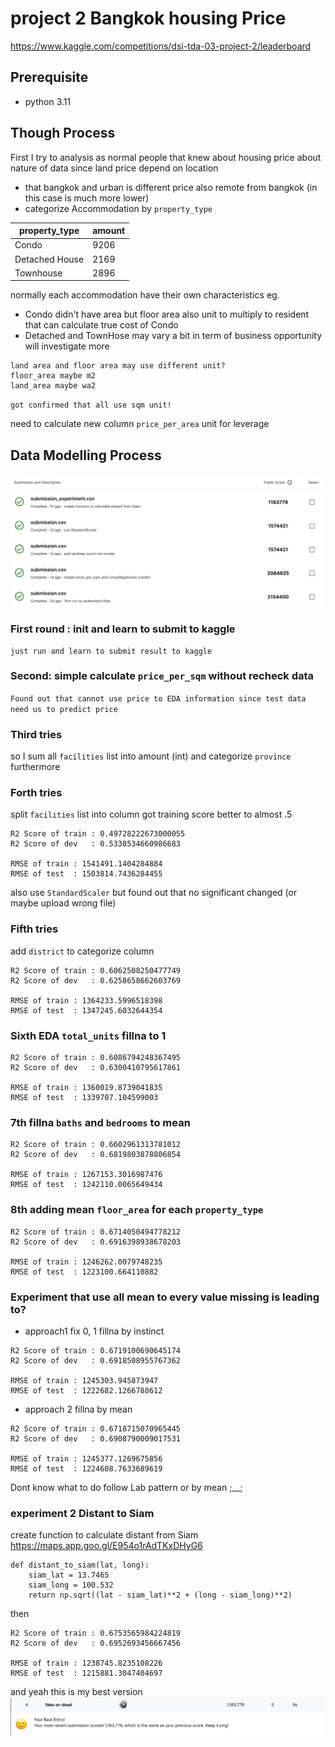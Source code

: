 # project 2 Bangkok housing Price
https://www.kaggle.com/competitions/dsi-tda-03-project-2/leaderboard


## Prerequisite
- python 3.11


## Though Process
First I try to analysis as normal people that knew about housing price about nature of data since land price depend on location 
- that bangkok and urban is different price also remote from bangkok (in this case is much more lower)
- categorize Accommodation by `property_type`

| property_type  |        amount |
|----------------|---------------|
| Condo          |       9206    |
| Detached House |       2169    |
| Townhouse      |       2896    |


normally each accommodation have their own characteristics eg.
- Condo didn't have area but floor area also unit to multiply to resident that can calculate true cost of Condo
- Detached and TownHose may vary a bit in term of business opportunity will investigate more

```
land area and floor area may use different unit?
floor_area maybe m2
land_area maybe wa2
```
`got confirmed that all use sqm unit!`

need to calculate new column `price_per_area` unit for leverage 

## Data Modelling Process
![kaggle submit history](images/kaggle-submit-history.png "kaggle submit history")

### First round : init and learn to submit to kaggle
```
just run and learn to submit result to kaggle
```

### Second: simple calculate `price_per_sqm` without recheck data
`Found out that cannot use price to EDA information since test data need us to predict price `

### Third tries
so I sum all `facilities` list into amount (int)
and categorize `province` furthermore


### Forth tries
split `facilities` list into column got training score better to almost .5
```
R2 Score of train : 0.49728222673000055
R2 Score of dev   : 0.5338534660986683

RMSE of train : 1541491.1404284884
RMSE of test  : 1503814.7436284455
```

also use `StandardScaler` but found out that no significant changed (or maybe upload wrong file)

### Fifth tries
add `district` to categorize column
```
R2 Score of train : 0.6062508250477749
R2 Score of dev   : 0.6258658662603769

RMSE of train : 1364233.5996518398
RMSE of test  : 1347245.6032644354
```

### Sixth EDA `total_units` fillna to 1
```
R2 Score of train : 0.6086794248367495
R2 Score of dev   : 0.6300410795617861

RMSE of train : 1360019.8739041835
RMSE of test  : 1339707.104599003
```

### 7th fillna `baths` and `bedrooms` to mean
```
R2 Score of train : 0.6602961313781012
R2 Score of dev   : 0.6819803878806854

RMSE of train : 1267153.3016987476
RMSE of test  : 1242110.0065649434
```

### 8th adding mean `floor_area` for each `property_type`
```
R2 Score of train : 0.6714050494778212
R2 Score of dev   : 0.6916398938678203

RMSE of train : 1246262.0079748235
RMSE of test  : 1223100.664110882
```

### Experiment that use all mean to every value missing is leading to?
- approach1 fix 0, 1 fillna by instinct
```
R2 Score of train : 0.6719100690645174
R2 Score of dev   : 0.6918508955767362

RMSE of train : 1245303.945873947
RMSE of test  : 1222682.1266788612
```

- approach 2 fillna by mean
```
R2 Score of train : 0.6718715070965445
R2 Score of dev   : 0.6908790009017531

RMSE of train : 1245377.1269675856
RMSE of test  : 1224608.7633689619
```

Dont know what to do follow Lab pattern or by mean ;__;

### experiment 2 Distant to Siam
create function to calculate distant from Siam
https://maps.app.goo.gl/E954o1rAdTKxDHyG6

```
def distant_to_siam(lat, long):
    siam_lat = 13.7465
    siam_long = 100.532
    return np.sqrt((lat - siam_lat)**2 + (long - siam_long)**2)
```
then 
```
R2 Score of train : 0.6753565984224819
R2 Score of dev   : 0.6952693456667456

RMSE of train : 1238745.8235108226
RMSE of test  : 1215881.3047404697
```

and yeah this is my best version
![kaggle submit history](images/kaggle-my-best-score.png "kaggle submit history")